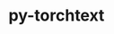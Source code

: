 ---
title: "py-torchtext"
layout: cache
categories: [package, develop]
meta: {"versions": ["0.15.2"], "compilers": ["apple-clang@=14.0.0", "gcc@=11.3.0", "gcc@=11.4.0"], "oss": ["ubuntu22.04", "ventura"], "platforms": ["darwin", "linux"], "targets": ["aarch64", "x86_64_v3"], "stacks": ["ml-darwin-aarch64-mps", "ml-linux-x86_64-cpu", "ml-linux-x86_64-cuda", "root"], "num_specs": 25, "num_specs_by_stack": {"ml-darwin-aarch64-mps": 4, "root": 25, "ml-linux-x86_64-cuda": 10, "ml-linux-x86_64-cpu": 11}}
spec_details: [{"hash": "ywq5loqhmikkce2ncceec2lqsuxyu72v", "compiler": "apple-clang@=14.0.0", "versions": ["0.15.2"], "os": "ventura", "platform": "darwin", "target": "aarch64", "variants": ["build_system=python_pip"], "stacks": ["ml-darwin-aarch64-mps", "root"], "size": "-", "tarball": "https://binaries.spack.io/develop/build_cache/darwin-ventura-aarch64/apple-clang-14.0.0/py-torchtext-0.15.2/darwin-ventura-aarch64-apple-clang-14.0.0-py-torchtext-0.15.2-ywq5loqhmikkce2ncceec2lqsuxyu72v.spack"}, {"hash": "dhwoses22wn6ywdwcu5gu5cgvqmu2nsb", "compiler": "apple-clang@=14.0.0", "versions": ["0.15.2"], "os": "ventura", "platform": "darwin", "target": "aarch64", "variants": ["build_system=python_pip"], "stacks": ["ml-darwin-aarch64-mps", "root"], "size": "-", "tarball": "https://binaries.spack.io/develop/build_cache/darwin-ventura-aarch64/apple-clang-14.0.0/py-torchtext-0.15.2/darwin-ventura-aarch64-apple-clang-14.0.0-py-torchtext-0.15.2-dhwoses22wn6ywdwcu5gu5cgvqmu2nsb.spack"}, {"hash": "zmusgjpoyydkhreugzq2zkr4ec5ijtx6", "compiler": "apple-clang@=14.0.0", "versions": ["0.15.2"], "os": "ventura", "platform": "darwin", "target": "aarch64", "variants": ["build_system=python_pip"], "stacks": ["ml-darwin-aarch64-mps", "root"], "size": "-", "tarball": "https://binaries.spack.io/develop/build_cache/darwin-ventura-aarch64/apple-clang-14.0.0/py-torchtext-0.15.2/darwin-ventura-aarch64-apple-clang-14.0.0-py-torchtext-0.15.2-zmusgjpoyydkhreugzq2zkr4ec5ijtx6.spack"}, {"hash": "rksxcolthvocg4ozx6hcgwnz77du3naq", "compiler": "apple-clang@=14.0.0", "versions": ["0.15.2"], "os": "ventura", "platform": "darwin", "target": "aarch64", "variants": ["build_system=python_pip"], "stacks": ["ml-darwin-aarch64-mps", "root"], "size": "-", "tarball": "https://binaries.spack.io/develop/build_cache/darwin-ventura-aarch64/apple-clang-14.0.0/py-torchtext-0.15.2/darwin-ventura-aarch64-apple-clang-14.0.0-py-torchtext-0.15.2-rksxcolthvocg4ozx6hcgwnz77du3naq.spack"}, {"hash": "7lm6efenbvgqozbgpjkaqtcwd7tpmwh2", "compiler": "gcc@=11.3.0", "versions": ["0.15.2"], "os": "ubuntu22.04", "platform": "linux", "target": "x86_64_v3", "variants": ["build_system=python_pip"], "stacks": ["root", "ml-linux-x86_64-cuda"], "size": "-", "tarball": "https://binaries.spack.io/develop/build_cache/linux-ubuntu22.04-x86_64_v3/gcc-11.3.0/py-torchtext-0.15.2/linux-ubuntu22.04-x86_64_v3-gcc-11.3.0-py-torchtext-0.15.2-7lm6efenbvgqozbgpjkaqtcwd7tpmwh2.spack"}, {"hash": "gmg6dqtnh5wc4jg3lzmhzunv3l5jz3ak", "compiler": "gcc@=11.3.0", "versions": ["0.15.2"], "os": "ubuntu22.04", "platform": "linux", "target": "x86_64_v3", "variants": ["build_system=python_pip"], "stacks": ["root", "ml-linux-x86_64-cpu"], "size": "-", "tarball": "https://binaries.spack.io/develop/build_cache/linux-ubuntu22.04-x86_64_v3/gcc-11.3.0/py-torchtext-0.15.2/linux-ubuntu22.04-x86_64_v3-gcc-11.3.0-py-torchtext-0.15.2-gmg6dqtnh5wc4jg3lzmhzunv3l5jz3ak.spack"}, {"hash": "ayg3onhuaz2gkkgbbdq6wiwhnv56kb2c", "compiler": "gcc@=11.3.0", "versions": ["0.15.2"], "os": "ubuntu22.04", "platform": "linux", "target": "x86_64_v3", "variants": ["build_system=python_pip"], "stacks": ["root", "ml-linux-x86_64-cpu"], "size": "-", "tarball": "https://binaries.spack.io/develop/build_cache/linux-ubuntu22.04-x86_64_v3/gcc-11.3.0/py-torchtext-0.15.2/linux-ubuntu22.04-x86_64_v3-gcc-11.3.0-py-torchtext-0.15.2-ayg3onhuaz2gkkgbbdq6wiwhnv56kb2c.spack"}, {"hash": "24rstje5yc5cht7cddfiy2b4pi3pe7we", "compiler": "gcc@=11.3.0", "versions": ["0.15.2"], "os": "ubuntu22.04", "platform": "linux", "target": "x86_64_v3", "variants": ["build_system=python_pip"], "stacks": ["root", "ml-linux-x86_64-cuda"], "size": "-", "tarball": "https://binaries.spack.io/develop/build_cache/linux-ubuntu22.04-x86_64_v3/gcc-11.3.0/py-torchtext-0.15.2/linux-ubuntu22.04-x86_64_v3-gcc-11.3.0-py-torchtext-0.15.2-24rstje5yc5cht7cddfiy2b4pi3pe7we.spack"}, {"hash": "iebs3xtfcpq2zalersp3e3owmg34pbjc", "compiler": "gcc@=11.3.0", "versions": ["0.15.2"], "os": "ubuntu22.04", "platform": "linux", "target": "x86_64_v3", "variants": ["build_system=python_pip"], "stacks": ["root", "ml-linux-x86_64-cpu"], "size": "-", "tarball": "https://binaries.spack.io/develop/build_cache/linux-ubuntu22.04-x86_64_v3/gcc-11.3.0/py-torchtext-0.15.2/linux-ubuntu22.04-x86_64_v3-gcc-11.3.0-py-torchtext-0.15.2-iebs3xtfcpq2zalersp3e3owmg34pbjc.spack"}, {"hash": "mkqryi6scdkxz33k7xctclg27bsne3cg", "compiler": "gcc@=11.3.0", "versions": ["0.15.2"], "os": "ubuntu22.04", "platform": "linux", "target": "x86_64_v3", "variants": ["build_system=python_pip"], "stacks": ["root", "ml-linux-x86_64-cuda"], "size": "-", "tarball": "https://binaries.spack.io/develop/build_cache/linux-ubuntu22.04-x86_64_v3/gcc-11.3.0/py-torchtext-0.15.2/linux-ubuntu22.04-x86_64_v3-gcc-11.3.0-py-torchtext-0.15.2-mkqryi6scdkxz33k7xctclg27bsne3cg.spack"}, {"hash": "qzyq3sdkqgebsc3pymfndr5mscxp7vxz", "compiler": "gcc@=11.3.0", "versions": ["0.15.2"], "os": "ubuntu22.04", "platform": "linux", "target": "x86_64_v3", "variants": ["build_system=python_pip"], "stacks": ["root", "ml-linux-x86_64-cuda"], "size": "-", "tarball": "https://binaries.spack.io/develop/build_cache/linux-ubuntu22.04-x86_64_v3/gcc-11.3.0/py-torchtext-0.15.2/linux-ubuntu22.04-x86_64_v3-gcc-11.3.0-py-torchtext-0.15.2-qzyq3sdkqgebsc3pymfndr5mscxp7vxz.spack"}, {"hash": "vpmuysu7utjgklkxximdu7qvwc42xwyo", "compiler": "gcc@=11.3.0", "versions": ["0.15.2"], "os": "ubuntu22.04", "platform": "linux", "target": "x86_64_v3", "variants": ["build_system=python_pip"], "stacks": ["root", "ml-linux-x86_64-cpu"], "size": "-", "tarball": "https://binaries.spack.io/develop/build_cache/linux-ubuntu22.04-x86_64_v3/gcc-11.3.0/py-torchtext-0.15.2/linux-ubuntu22.04-x86_64_v3-gcc-11.3.0-py-torchtext-0.15.2-vpmuysu7utjgklkxximdu7qvwc42xwyo.spack"}, {"hash": "v2xi6nhbtcwrovxzqexlf4xrjlfhund3", "compiler": "gcc@=11.3.0", "versions": ["0.15.2"], "os": "ubuntu22.04", "platform": "linux", "target": "x86_64_v3", "variants": ["build_system=python_pip"], "stacks": ["root", "ml-linux-x86_64-cpu"], "size": "-", "tarball": "https://binaries.spack.io/develop/build_cache/linux-ubuntu22.04-x86_64_v3/gcc-11.3.0/py-torchtext-0.15.2/linux-ubuntu22.04-x86_64_v3-gcc-11.3.0-py-torchtext-0.15.2-v2xi6nhbtcwrovxzqexlf4xrjlfhund3.spack"}, {"hash": "veuzqfq7xdvffb7z3jtzkyhsv4s3hpy2", "compiler": "gcc@=11.3.0", "versions": ["0.15.2"], "os": "ubuntu22.04", "platform": "linux", "target": "x86_64_v3", "variants": ["build_system=python_pip"], "stacks": ["root", "ml-linux-x86_64-cuda"], "size": "-", "tarball": "https://binaries.spack.io/develop/build_cache/linux-ubuntu22.04-x86_64_v3/gcc-11.3.0/py-torchtext-0.15.2/linux-ubuntu22.04-x86_64_v3-gcc-11.3.0-py-torchtext-0.15.2-veuzqfq7xdvffb7z3jtzkyhsv4s3hpy2.spack"}, {"hash": "zar4ss4sgtant4jbyss2rc2cjd5mouqy", "compiler": "gcc@=11.3.0", "versions": ["0.15.2"], "os": "ubuntu22.04", "platform": "linux", "target": "x86_64_v3", "variants": ["build_system=python_pip"], "stacks": ["root", "ml-linux-x86_64-cpu"], "size": "-", "tarball": "https://binaries.spack.io/develop/build_cache/linux-ubuntu22.04-x86_64_v3/gcc-11.3.0/py-torchtext-0.15.2/linux-ubuntu22.04-x86_64_v3-gcc-11.3.0-py-torchtext-0.15.2-zar4ss4sgtant4jbyss2rc2cjd5mouqy.spack"}, {"hash": "slixk7fobrrbftn73oyarchks7garrqs", "compiler": "gcc@=11.3.0", "versions": ["0.15.2"], "os": "ubuntu22.04", "platform": "linux", "target": "x86_64_v3", "variants": ["build_system=python_pip"], "stacks": ["root", "ml-linux-x86_64-cuda"], "size": "-", "tarball": "https://binaries.spack.io/develop/build_cache/linux-ubuntu22.04-x86_64_v3/gcc-11.3.0/py-torchtext-0.15.2/linux-ubuntu22.04-x86_64_v3-gcc-11.3.0-py-torchtext-0.15.2-slixk7fobrrbftn73oyarchks7garrqs.spack"}, {"hash": "w5krctvjkbcp5zan4nlmrvatr5mrwzgf", "compiler": "gcc@=11.3.0", "versions": ["0.15.2"], "os": "ubuntu22.04", "platform": "linux", "target": "x86_64_v3", "variants": ["build_system=python_pip"], "stacks": ["root", "ml-linux-x86_64-cpu"], "size": "-", "tarball": "https://binaries.spack.io/develop/build_cache/linux-ubuntu22.04-x86_64_v3/gcc-11.3.0/py-torchtext-0.15.2/linux-ubuntu22.04-x86_64_v3-gcc-11.3.0-py-torchtext-0.15.2-w5krctvjkbcp5zan4nlmrvatr5mrwzgf.spack"}, {"hash": "pr3i6t3tzxa6mw5rgokxtb3lk4q6uylw", "compiler": "gcc@=11.3.0", "versions": ["0.15.2"], "os": "ubuntu22.04", "platform": "linux", "target": "x86_64_v3", "variants": ["build_system=python_pip"], "stacks": ["root", "ml-linux-x86_64-cuda"], "size": "-", "tarball": "https://binaries.spack.io/develop/build_cache/linux-ubuntu22.04-x86_64_v3/gcc-11.3.0/py-torchtext-0.15.2/linux-ubuntu22.04-x86_64_v3-gcc-11.3.0-py-torchtext-0.15.2-pr3i6t3tzxa6mw5rgokxtb3lk4q6uylw.spack"}, {"hash": "iwsypiycpfto54xntvuls4rpj4daa3yk", "compiler": "gcc@=11.4.0", "versions": ["0.15.2"], "os": "ubuntu22.04", "platform": "linux", "target": "x86_64_v3", "variants": ["build_system=python_pip"], "stacks": ["root", "ml-linux-x86_64-cpu"], "size": "-", "tarball": "https://binaries.spack.io/develop/build_cache/linux-ubuntu22.04-x86_64_v3/gcc-11.4.0/py-torchtext-0.15.2/linux-ubuntu22.04-x86_64_v3-gcc-11.4.0-py-torchtext-0.15.2-iwsypiycpfto54xntvuls4rpj4daa3yk.spack"}, {"hash": "472bkjshd4lvpt2fweam7qjxs7huomfe", "compiler": "gcc@=11.4.0", "versions": ["0.15.2"], "os": "ubuntu22.04", "platform": "linux", "target": "x86_64_v3", "variants": ["build_system=python_pip"], "stacks": ["root", "ml-linux-x86_64-cpu"], "size": "-", "tarball": "https://binaries.spack.io/develop/build_cache/linux-ubuntu22.04-x86_64_v3/gcc-11.4.0/py-torchtext-0.15.2/linux-ubuntu22.04-x86_64_v3-gcc-11.4.0-py-torchtext-0.15.2-472bkjshd4lvpt2fweam7qjxs7huomfe.spack"}, {"hash": "hp5g4oblllxfeppndeplbnqz67yc66hk", "compiler": "gcc@=11.4.0", "versions": ["0.15.2"], "os": "ubuntu22.04", "platform": "linux", "target": "x86_64_v3", "variants": ["build_system=python_pip"], "stacks": ["root", "ml-linux-x86_64-cuda"], "size": "-", "tarball": "https://binaries.spack.io/develop/build_cache/linux-ubuntu22.04-x86_64_v3/gcc-11.4.0/py-torchtext-0.15.2/linux-ubuntu22.04-x86_64_v3-gcc-11.4.0-py-torchtext-0.15.2-hp5g4oblllxfeppndeplbnqz67yc66hk.spack"}, {"hash": "jmnlpmqebi7qn5lygvimv2etxpqajqui", "compiler": "gcc@=11.4.0", "versions": ["0.15.2"], "os": "ubuntu22.04", "platform": "linux", "target": "x86_64_v3", "variants": ["build_system=python_pip"], "stacks": ["root", "ml-linux-x86_64-cuda"], "size": "-", "tarball": "https://binaries.spack.io/develop/build_cache/linux-ubuntu22.04-x86_64_v3/gcc-11.4.0/py-torchtext-0.15.2/linux-ubuntu22.04-x86_64_v3-gcc-11.4.0-py-torchtext-0.15.2-jmnlpmqebi7qn5lygvimv2etxpqajqui.spack"}, {"hash": "tzk3mrkew6c4ydlloq5z7e4epqepshjw", "compiler": "gcc@=11.4.0", "versions": ["0.15.2"], "os": "ubuntu22.04", "platform": "linux", "target": "x86_64_v3", "variants": ["build_system=python_pip"], "stacks": ["root", "ml-linux-x86_64-cpu"], "size": "-", "tarball": "https://binaries.spack.io/develop/build_cache/linux-ubuntu22.04-x86_64_v3/gcc-11.4.0/py-torchtext-0.15.2/linux-ubuntu22.04-x86_64_v3-gcc-11.4.0-py-torchtext-0.15.2-tzk3mrkew6c4ydlloq5z7e4epqepshjw.spack"}, {"hash": "v3bjsdxxgky64uhmtqtwbxvgohbyls6e", "compiler": "gcc@=11.4.0", "versions": ["0.15.2"], "os": "ubuntu22.04", "platform": "linux", "target": "x86_64_v3", "variants": ["build_system=python_pip"], "stacks": ["root", "ml-linux-x86_64-cpu"], "size": "-", "tarball": "https://binaries.spack.io/develop/build_cache/linux-ubuntu22.04-x86_64_v3/gcc-11.4.0/py-torchtext-0.15.2/linux-ubuntu22.04-x86_64_v3-gcc-11.4.0-py-torchtext-0.15.2-v3bjsdxxgky64uhmtqtwbxvgohbyls6e.spack"}, {"hash": "w2ijvdmtff5hg25l23iyprbnou5s473b", "compiler": "gcc@=11.4.0", "versions": ["0.15.2"], "os": "ubuntu22.04", "platform": "linux", "target": "x86_64_v3", "variants": ["build_system=python_pip"], "stacks": ["root", "ml-linux-x86_64-cuda"], "size": "-", "tarball": "https://binaries.spack.io/develop/build_cache/linux-ubuntu22.04-x86_64_v3/gcc-11.4.0/py-torchtext-0.15.2/linux-ubuntu22.04-x86_64_v3-gcc-11.4.0-py-torchtext-0.15.2-w2ijvdmtff5hg25l23iyprbnou5s473b.spack"}]
---